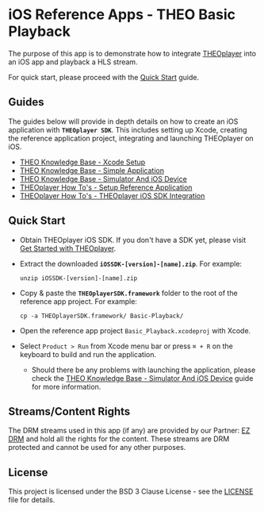 # iOS Reference Apps - THEO Basic Playback

The purpose of this app is to demonstrate how to integrate [THEOplayer] into an iOS app and playback a HLS stream.

For quick start, please proceed with the [Quick Start](#Quick-Start) guide.

## Guides

The guides below will provide in depth details on how to create an iOS application with **`THEOplayer SDK`**. This includes setting up Xcode, creating the reference application project, integrating and launching THEOplayer on iOS.

* [THEO Knowledge Base - Xcode Setup]
* [THEO Knowledge Base - Simple Application]
* [THEO Knowledge Base - Simulator And iOS Device]
* [THEOplayer How To's - Setup Reference Application]
* [THEOplayer How To's - THEOplayer iOS SDK Integration]

## Quick Start

* Obtain THEOplayer iOS SDK. If you don't have a SDK yet, please visit [Get Started with THEOplayer].
* Extract the downloaded **`iOSSDK-[version]-[name].zip`**. For example:

      unzip iOSSDK-[version]-[name].zip

* Copy & paste the **`THEOplayerSDK.framework`** folder to the root of the reference app project. For example:

      cp -a THEOplayerSDK.framework/ Basic-Playback/

* Open the reference app project `Basic_Playback.xcodeproj` with Xcode.
* Select `Product > Run` from Xcode menu bar or press `⌘ + R` on the keyboard to build and run the application.
  * Should there be any problems with launching the application, please check the [THEO Knowledge Base - Simulator And iOS Device] guide for more information.

## Streams/Content Rights

The DRM streams used in this app (if any) are provided by our Partner: [EZ DRM] and hold all the rights for the content. These streams are DRM protected and cannot be used for any other purposes.

## License

This project is licensed under the BSD 3 Clause License - see the [LICENSE] file for details.

[//]: # (Links and Guides reference)
[THEO Knowledge Base - Xcode Setup]: Guides/knowledgebase-xcode-setup/README.md
[THEO Knowledge Base - Simple Application]: Guides/knowledgebase-simple-application/README.md
[THEO Knowledge Base - Simulator And iOS Device]: Guides/knowledgebase-simulator-and-ios-device/README.md
[THEOplayer How To's - Setup Reference Application]: Guides/howto-setup-reference-application/README.md
[THEOplayer How To's - THEOplayer iOS SDK Integration]: Guides/howto-theoplayer-ios-sdk-integration/README.md
[THEOplayer]: https://www.theoplayer.com
[Get Started with THEOplayer]: https://www.theoplayer.com/licensing
[EZ DRM]: https://www.ezdrm.com/

[//]: # (Project files reference)
[LICENSE]: LICENSE
